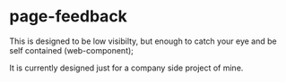 # page-feedback

This is designed to be low visibilty, but enough to catch your eye and be self contained (web-component);

It is currently designed just for a company side project of mine.
